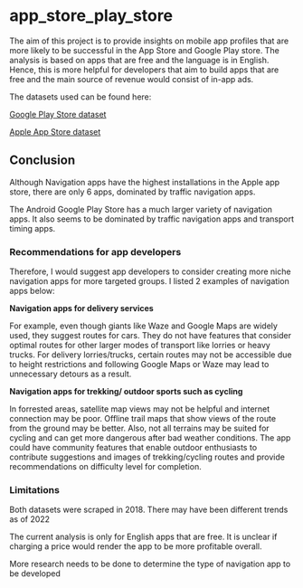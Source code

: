 # app_store_play_store

The aim of this project is to provide insights on mobile app profiles that are more likely to be successful in the App Store and Google Play store. 
The analysis is based on apps that are free and the language is in English. 
Hence, this is more helpful for developers that aim to build apps that are free and the main source of revenue would consist of in-app ads. 

The datasets used can be found here:

[Google Play Store dataset](https://www.kaggle.com/lava18/google-play-store-apps/home)

[Apple App Store dataset](https://www.kaggle.com/ramamet4/app-store-apple-data-set-10k-apps/home)

## Conclusion
Although Navigation apps have the highest installations in the Apple app store, there are only 6 apps, dominated by traffic navigation apps.

The Android Google Play Store has a much larger variety of navigation apps. It also seems to be dominated by traffic navigation apps and transport timing apps.

### Recommendations for app developers
Therefore, I would suggest app developers to consider creating more niche navigation apps for more targeted groups. I listed 2 examples of navigation apps below:

**Navigation apps for delivery services** 

For example, even though giants like Waze and Google Maps are widely used, they suggest routes for cars. They do not have features that consider optimal routes for other larger modes of transport like lorries or heavy trucks.
For delivery lorries/trucks, certain routes may not be accessible due to height restrictions and following Google Maps or Waze may lead to unnecessary detours as a result.

**Navigation apps for trekking/ outdoor sports such as cycling** 

In forrested areas, satellite map views may not be helpful and internet connection may be poor. Offline trail maps that show views of the route from the ground may be better. Also, not all terrains may be suited for cycling and can get more dangerous after bad weather conditions. The app could have community features that enable outdoor enthusiasts to contribute suggestions and images of trekking/cycling routes and provide recommendations on difficulty level for completion.
### Limitations
Both datasets were scraped in 2018. There may have been different trends as of 2022

The current analysis is only for English apps that are free. It is unclear if charging a price would render the app to be more profitable overall.

More research needs to be done to determine the type of navigation app to be developed
